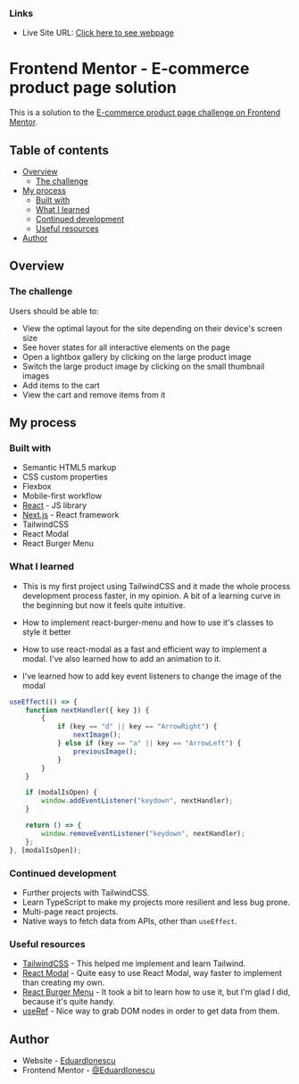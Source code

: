 ### Links

-   Live Site URL: [Click here to see webpage](https://ecommerce-product-page-main-eduardionescu.vercel.app)

# Frontend Mentor - E-commerce product page solution

This is a solution to the [E-commerce product page challenge on Frontend Mentor](https://www.frontendmentor.io/challenges/ecommerce-product-page-UPsZ9MJp6).

## Table of contents

-   [Overview](#overview)
    -   [The challenge](#the-challenge)
-   [My process](#my-process)
    -   [Built with](#built-with)
    -   [What I learned](#what-i-learned)
    -   [Continued development](#continued-development)
    -   [Useful resources](#useful-resources)
-   [Author](#author)

## Overview

### The challenge

Users should be able to:

-   View the optimal layout for the site depending on their device's screen size
-   See hover states for all interactive elements on the page
-   Open a lightbox gallery by clicking on the large product image
-   Switch the large product image by clicking on the small thumbnail images
-   Add items to the cart
-   View the cart and remove items from it

## My process

### Built with

-   Semantic HTML5 markup
-   CSS custom properties
-   Flexbox
-   Mobile-first workflow
-   [React](https://reactjs.org/) - JS library
-   [Next.js](https://nextjs.org/) - React framework
-   TailwindCSS
-   React Modal
-   React Burger Menu

### What I learned

-   This is my first project using TailwindCSS and it made the whole process development process faster, in my opinion. A bit of a learning curve in the beginning but now it feels quite intuitive.
-   How to implement react-burger-menu and how to use it's classes to style it better
-   How to use react-modal as a fast and efficient way to implement a modal. I've also learned how to add an animation to it.

-   I've learned how to add key event listeners to change the image of the modal

```js
useEffect(() => {
	function nextHandler({ key }) {
		{
			if (key == "d" || key == "ArrowRight") {
				nextImage();
			} else if (key == "a" || key == "ArrowLeft") {
				previousImage();
			}
		}
	}

	if (modalIsOpen) {
		window.addEventListener("keydown", nextHandler);
	}

	return () => {
		window.removeEventListener("keydown", nextHandler);
	};
}, [modalIsOpen]);
```

### Continued development

-   Further projects with TailwindCSS.
-   Learn TypeScript to make my projects more resilient and less bug prone.
-   Multi-page react projects.
-   Native ways to fetch data from APIs, other than `useEffect`.

### Useful resources

-   [TailwindCSS](https://tailwindcss.com/docs) - This helped me implement and learn Tailwind.
-   [React Modal](https://www.npmjs.com/package/react-modal) - Quite easy to use React Modal, way faster to implement than creating my own.
-   [React Burger Menu](https://www.npmjs.com/package/react-burger-menu) - It took a bit to learn how to use it, but I'm glad I did, because it's quite handy.
-   [useRef](https://beta.reactjs.org/learn/manipulating-the-dom-with-refs) - Nice way to grab DOM nodes in order to get data from them.

## Author

-   Website - [EduardIonescu](https://ionescueduard.netlify.app)
-   Frontend Mentor - [@EduardIonescu](https://www.frontendmentor.io/profile/EduardIonescu)
